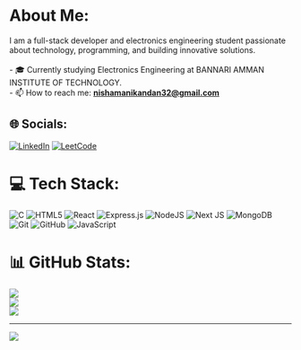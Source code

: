 #  About Me:
I am a full-stack developer and electronics engineering student passionate about technology, programming, and building innovative solutions.<br><br>- 🎓 Currently studying Electronics Engineering at BANNARI AMMAN INSTITUTE OF TECHNOLOGY.<br> - 📫 How to reach me: **nishamanikandan32@gmail.com**<br>


## 🌐 Socials:
[![LinkedIn](https://img.shields.io/badge/LinkedIn-%230077B5.svg?logo=linkedin&logoColor=white)](https://www.linkedin.com/in/nisha-m-a577a4263/)
[![LeetCode](https://img.shields.io/badge/LeetCode-%23F3C300.svg?logo=leetcode&logoColor=white)](https://leetcode.com/u/NISHAMANIKANDAN/)


# 💻 Tech Stack:
![C](https://img.shields.io/badge/c-%2300599C.svg?style=for-the-badge&logo=c&logoColor=white) ![HTML5](https://img.shields.io/badge/html5-%23E34F26.svg?style=for-the-badge&logo=html5&logoColor=white) ![React](https://img.shields.io/badge/react-%2320232a.svg?style=for-the-badge&logo=react&logoColor=%2361DAFB) ![Express.js](https://img.shields.io/badge/express.js-%23404d59.svg?style=for-the-badge&logo=express&logoColor=%2361DAFB) ![NodeJS](https://img.shields.io/badge/node.js-6DA55F?style=for-the-badge&logo=node.js&logoColor=white) ![Next JS](https://img.shields.io/badge/Next-black?style=for-the-badge&logo=next.js&logoColor=white) ![MongoDB](https://img.shields.io/badge/MongoDB-%234ea94b.svg?style=for-the-badge&logo=mongodb&logoColor=white) ![Git](https://img.shields.io/badge/git-%23F05033.svg?style=for-the-badge&logo=git&logoColor=white) ![GitHub](https://img.shields.io/badge/github-%23121011.svg?style=for-the-badge&logo=github&logoColor=white) ![JavaScript](https://img.shields.io/badge/javascript-%23323330.svg?style=for-the-badge&logo=javascript&logoColor=%23F7DF1E)
# 📊 GitHub Stats:
![](https://github-readme-stats.vercel.app/api?username=NISHA-MANIKANDAN&theme=dark&hide_border=false&include_all_commits=false&count_private=false)<br/>
![](https://github-readme-streak-stats.herokuapp.com/?user=NISHA-MANIKANDAN&theme=dark&hide_border=false)<br/>
![](https://github-readme-stats.vercel.app/api/top-langs/?username=NISHA-MANIKANDAN&theme=dark&hide_border=false&include_all_commits=false&count_private=false&layout=compact)

---
[![](https://visitcount.itsvg.in/api?id=NISHA-MANIKANDAN&icon=0&color=0)](https://visitcount.itsvg.in)

<!-- Proudly created with GPRM ( https://gprm.itsvg.in ) -->
